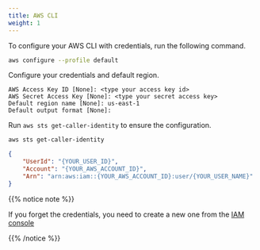 ```yaml
---
title: AWS CLI
weight: 1
---
```


To configure your AWS CLI with credentials, run the following command.

```sh
aws configure --profile default
```

Configure your credentials and default region.

```text
AWS Access Key ID [None]: <type your access key id> 
AWS Secret Access Key [None]: <type your secret access key> 
Default region name [None]: us-east-1
Default output format [None]:
```

Run `aws sts get-caller-identity` to ensure the configuration.

```sh
aws sts get-caller-identity
```


```json
{
    "UserId": "{YOUR_USER_ID}",
    "Account": "{YOUR_AWS_ACCOUNT_ID}",
    "Arn": "arn:aws:iam::{YOUR_AWS_ACCOUNT_ID}:user/{YOUR_USER_NAME}"
}
```


{{% notice note %}}

If you forget the credentials, you need to create a new one from the [IAM console](https://console.aws.amazon.com/iam/home?region=us-east-1)

{{% /notice %}} 


